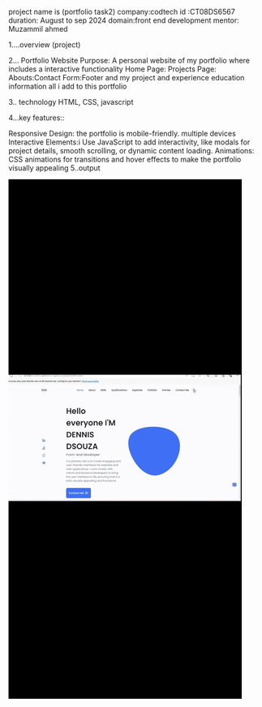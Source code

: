 project name is (portfolio task2) 
company:codtech
id :CT08DS6567 
duration: August to sep 2024
domain:front end development
mentor: Muzammil ahmed

1....overview (project)

2... Portfolio Website
Purpose: A personal website of my portfolio where includes a interactive functionality 
Home Page: Projects Page: Abouts:Contact Form:Footer and my project and experience  education information all i add
to this portfolio 

3.. technology 
HTML, CSS, javascript 

4...key features::

Responsive Design:  the portfolio is mobile-friendly. multiple devices
Interactive Elements:i  Use JavaScript to add interactivity, like modals for project details, smooth scrolling, or dynamic content loading.
Animations: CSS animations for transitions and hover effects to make the portfolio visually appealing
5..output 

![imag alt](https://github.com/DennisDSouza/codtechtask2/blob/17fc991c53837e6203f5ea93d742b362668d8684/Screenshot_2024-08-10-14-56-53-67.jpg)


